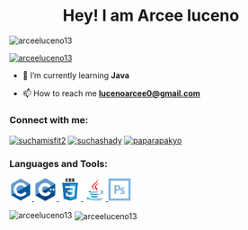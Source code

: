<h1 align="center">Hey! I am Arcee luceno</h1>
<p align="left"> <img src="https://komarev.com/ghpvc/?username=arceeluceno13&label=Profile%20views&color=0e75b6&style=flat" alt="arceeluceno13" /> </p>

<p align="left"> <a href="https://github.com/ryo-ma/github-profile-trophy"><img src="https://github-profile-trophy.vercel.app/?username=arceeluceno13" alt="arceeluceno13" /></a> </p>

- 🌱 I’m currently learning **Java**

- 📫 How to reach me **lucenoarcee0@gmail.com**

<h3 align="left">Connect with me:</h3>
<p align="left">
<a href="https://fb.com/suchamisfit2" target="blank"><img align="center" src="https://raw.githubusercontent.com/rahuldkjain/github-profile-readme-generator/master/src/images/icons/Social/facebook.svg" alt="suchamisfit2" height="30" width="40" /></a>
<a href="https://instagram.com/suchashady" target="blank"><img align="center" src="https://raw.githubusercontent.com/rahuldkjain/github-profile-readme-generator/master/src/images/icons/Social/instagram.svg" alt="suchashady" height="30" width="40" /></a>
<a href="https://discord.gg/paparapakyo" target="blank"><img align="center" src="https://raw.githubusercontent.com/rahuldkjain/github-profile-readme-generator/master/src/images/icons/Social/discord.svg" alt="paparapakyo" height="30" width="40" /></a>
</p>

<h3 align="left">Languages and Tools:</h3>
<p align="left"> <a href="https://www.cprogramming.com/" target="_blank" rel="noreferrer"> <img src="https://raw.githubusercontent.com/devicons/devicon/master/icons/c/c-original.svg" alt="c" width="40" height="40"/> </a> <a href="https://www.w3schools.com/cpp/" target="_blank" rel="noreferrer"> <img src="https://raw.githubusercontent.com/devicons/devicon/master/icons/cplusplus/cplusplus-original.svg" alt="cplusplus" width="40" height="40"/> </a> <a href="https://www.w3schools.com/css/" target="_blank" rel="noreferrer"> <img src="https://raw.githubusercontent.com/devicons/devicon/master/icons/css3/css3-original-wordmark.svg" alt="css3" width="40" height="40"/> </a> <a href="https://www.java.com" target="_blank" rel="noreferrer"> <img src="https://raw.githubusercontent.com/devicons/devicon/master/icons/java/java-original.svg" alt="java" width="40" height="40"/> </a> <a href="https://www.photoshop.com/en" target="_blank" rel="noreferrer"> <img src="https://raw.githubusercontent.com/devicons/devicon/master/icons/photoshop/photoshop-line.svg" alt="photoshop" width="40" height="40"/> </a> </p>

<p><img align="left" src="https://github-readme-stats.vercel.app/api/top-langs?username=arceeluceno13&show_icons=true&locale=en&layout=compact" alt="arceeluceno13" /></p>

<p>&nbsp;<img align="center" src="https://github-readme-stats.vercel.app/api?username=arceeluceno13&show_icons=true&locale=en" alt="arceeluceno13" /></p>
